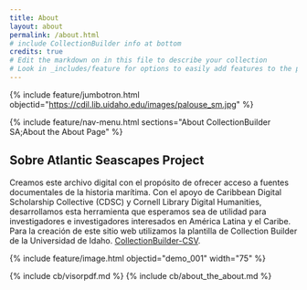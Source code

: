 ```yaml
---
title: About
layout: about
permalink: /about.html
# include CollectionBuilder info at bottom
credits: true
# Edit the markdown on in this file to describe your collection
# Look in _includes/feature for options to easily add features to the page
---
```


{% include feature/jumbotron.html objectid="https://cdil.lib.uidaho.edu/images/palouse_sm.jpg" %} 

{% include feature/nav-menu.html sections="About CollectionBuilder SA;About the About Page" %}

## Sobre Atlantic Seascapes Project

Creamos este archivo digital con el propósito de ofrecer acceso a fuentes documentales de la historia marítima. Con el apoyo de Caribbean Digital Scholarship Collective (CDSC) y Cornell Library Digital Humanities, desarrollamos esta herramienta que esperamos sea de utilidad para investigadores e investigadores interesados en América Latina y el Caribe. 
Para la creación de este sitio web utilizamos la plantilla de Collection Builder de la Universidad de Idaho.  [CollectionBuilder-CSV](https://github.com/CollectionBuilder/collectionbuilder-csv).



{% include feature/image.html objectid="demo_001" width="75" %} 

<!-- IMPORTANT!!! DELETE this comment and the include below when you are finished editing this page for your collection. The include below introduces about page features. They will show up on your collection's about page until you delete it.  -->
{% include cb/visorpdf.md %} 
{% include cb/about_the_about.md %} 

